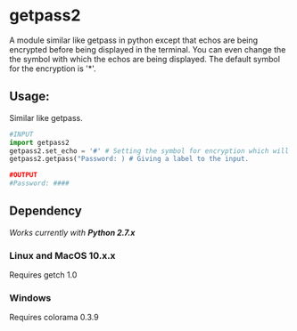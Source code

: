 # getpass2

A module similar like getpass in python except that echos are being encrypted before being displayed in the terminal.
You can even change the the symbol with which the echos are being displayed.
The default symbol for the encryption is '*'.

## Usage:
Similar like getpass.
```python
#INPUT
import getpass2
getpass2.set_echo = '#' # Setting the symbol for encryption which will going to be displayed. (Optional)
getpass2.getpass("Password: ) # Giving a label to the input.

#OUTPUT
#Password: ####
```

## Dependency
*Works currently with **Python 2.7.x***
  ### Linux and MacOS 10.x.x
  Requires getch 1.0
  ### Windows
  Requires colorama 0.3.9

